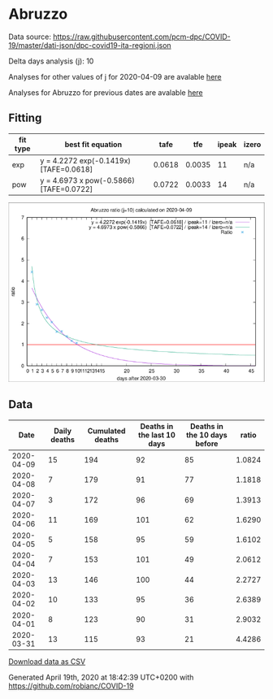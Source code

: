 # Abruzzo

Data source: https://raw.githubusercontent.com/pcm-dpc/COVID-19/master/dati-json/dpc-covid19-ita-regioni.json

Delta days analysis (j): 10

Analyses for other values of j for 2020-04-09 are avalable [here](../2020-04-09/README.md)

Analyses for Abruzzo for previous dates are avalable [here](../README.md)

## Fitting 
|fit type|best fit equation|tafe|tfe|ipeak|izero|
|-------|-----|--------|------|---|---|
|exp|y = 4.2272 exp(-0.1419x)  [TAFE=0.0618]|0.0618|0.0035|11|n/a|
|pow|y = 4.6973 x pow(-0.5866)  [TAFE=0.0722]|0.0722|0.0033|14|n/a|

![Plot](COVID-19_abruzzo_j10_2020-04-09.png)

## Data
|Date|Daily deaths|Cumulated deaths|Deaths in the last 10 days|Deaths in the 10 days before|ratio|
|----|----------|-----------|-------|--------------------|-----|
|2020-04-09|15|194|92|85|1.0824|
|2020-04-08|7|179|91|77|1.1818|
|2020-04-07|3|172|96|69|1.3913|
|2020-04-06|11|169|101|62|1.6290|
|2020-04-05|5|158|95|59|1.6102|
|2020-04-04|7|153|101|49|2.0612|
|2020-04-03|13|146|100|44|2.2727|
|2020-04-02|10|133|95|36|2.6389|
|2020-04-01|8|123|90|31|2.9032|
|2020-03-31|13|115|93|21|4.4286|

[Download data as CSV](COVID-19_abruzzo_j10_2020-04-09.csv)

Generated April 19th, 2020 at 18:42:39 UTC+0200 with https://github.com/robianc/COVID-19
